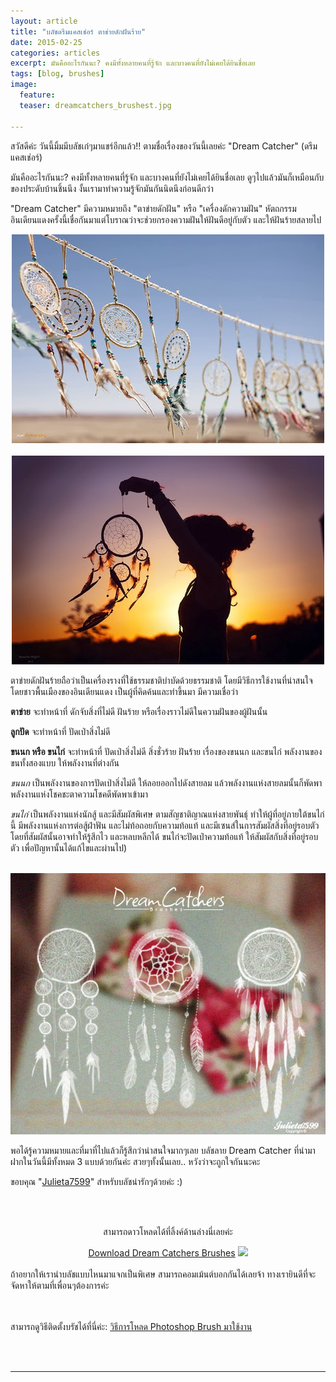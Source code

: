 ```yaml
---
layout: article
title: "บลัชดรีมแคสเช่อร์ ตาข่ายดักฝันร้าย"
date: 2015-02-25
categories: articles
excerpt: มันคืออะไรกันนะ? คงมีทั้งหลายคนที่รู้จัก และบางคนที่ยังไม่เคยได้ยินชื่อเลย 
tags: [blog, brushes]
image:
  feature: 
  teaser: dreamcatchers_brushest.jpg

---
```


สวัสดีค่ะ วันนี้มิ้มมีบลัชเก๋ๆมาแชร์อีกแล้ว!! ตามชื่อเรื่องของวันนี้เลยค่ะ "Dream Catcher" (ดรีมแคสเช่อร์) 

มันคืออะไรกันนะ? คงมีทั้งหลายคนที่รู้จัก และบางคนที่ยังไม่เคยได้ยินชื่อเลย ดูๆไปแล้วมันก็เหมือนกับของประดับบ้านชิ้นนึง งั้นเรามาทำความรู้จักมันกันนิดนึงก่อนดีกว่า

"Dream Catcher" มีความหมายถึง "ตาข่ายดักฝัน" หรือ "เครื่องดักความฝัน" หัตถกรรมอินเดียนแดงครั้งนี้เชื่อกันมาแต่โบราณว่าจะช่วยกรองความฝันให้ฝันดีอยู่กับตัว และให้ฝันร้ายสลายไป 

<center><a href="http://julieta7599.deviantart.com/art/Dreamcatchers-Brushes-388507812" target="_blank"><img src="https://github.com/elapaint/elapaint.github.io/blob/master/images/dreamcatcher2.jpg?raw=true"></a></center>
<br>
<center><a href="http://julieta7599.deviantart.com/art/Dreamcatchers-Brushes-388507812" target="_blank"><img src="https://github.com/elapaint/elapaint.github.io/blob/master/images/dreamcatcher1.jpg?raw=true"></a></center>


ตาข่ายดักฝันร้ายถือว่าเป็นเครื่องรางที่ใช้ธรรมชาติบำบัดด้วยธรรมชาติ โดยมีวิธีการใช้งานที่น่าสนใจ โดยชาวพื้นเมืองของอินเดียนแดง เป็นผู้ที่คิดค้นและทำขึ้นมา มีความเชื่อว่า

**ตาข่าย** จะทำหน้าที่ ดักจับสิ่งที่ไม่ดี ฝันร้าย หรือเรื่องราวไม่ดีในความฝันของผู้ฝันนั้น 

**ลูกปัด** จะทำหน้าที่ ปัดเป่าสิ่งไม่ดี

**ขนนก หรือ ขนไก่** จะทำหน้าที่ ปัดเป่าสิ่งไม่ดี สิ่งชั่วร้าย ฝันร้าย เรื่องของขนนก และขนไก่ พลังงานของขนทั้งสองแบบ ให้พลังงานที่ต่างกัน 

*ขนนก* เป็นพลังงานของการปัดเป่าสิ่งไม่ดี ให้ลอยออกไปดังสายลม แล้วพลังงานแห่งสายลมนั้นก็พัดพาพลังงานแห่งโชคชะตาความโชคดีพัดพาเข้ามา 

*ขนไก่* เป็นพลังงานแห่งนักสู้ และมีสัมผัสพิเศษ ตามสัญชาติญาณแห่งสายพันธุ์ ทำให้ผู้ที่อยู่ภายใต้ขนไก่นี้ มีพลังงานแห่งการต่อสู้ฝ่าฟัน และไม่ท้อถอยกับความท้อแท้ และมีเซนส์ในการสัมผัสสิ่งที่อยู่รอบตัว โดยที่สัมผัสนั้นอาจทำให้รู้สึกไว และหลบหลีกได้ ขนไก่จะปัดเป่าความท้อแท้ ให้สัมผัสกับสิ่งที่อยู่รอบตัว เพื่อปัญหานั้นได้แก้ไขและผ่านไป)

<br>
<center><a href="http://julieta7599.deviantart.com/art/Dreamcatchers-Brushes-388507812" target="_blank"><img src="https://github.com/elapaint/elapaint.github.io/blob/master/images/dreamcatchers_brushes.png?raw=true"></a></center>

พอได้รู้ความหมายและที่มาที่ไปแล้วก็รู้สึกว่าน่าสนใจมากๆเลย บลัชลาย Dream Catcher ที่นำมาฝากในวันนี้มีทั้งหมด 3 แบบด้วยกันค่ะ สวยๆทั้งนั้นเลย.. หวังว่าจะถูกใจกันนะคะ

ขอบคุณ "<a href="http://julieta7599.deviantart.com/art/Dreamcatchers-Brushes-388507812" target="_blank">Julieta7599</a>" สำหรับบลัชน่ารักๆด้วยค่ะ :)



<br><br><center>
สามารถดาวโหลดได้ที่ลิ้งค์ด้านล่างนี่เลยค่ะ </center>


<center><a href="http://www.4shared.com/zip/MgHXr-Qtba/dreamcatchers_brushes_by_julie.html" target="_blank">Download Dream Catchers Brushes</a> <img src="http://i736.photobucket.com/albums/xx9/Cutieberries/My%20Blog/Mini%20icon/e3d8da886eb4e74eb40d600e79fcaab4.gif"></center>


<br>
ถ้าอยากให้เรานำบลัชแบบไหนมาแจกเป็นพิเศษ สามารถคอมเม้นต์บอกกันได้เลยจ้า ทางเรายินดีที่จะจัดหาให้ตามที่เพื่อนๆต้องการค่ะ

<br><br>
สามารถดูวิธีติดตั้งบรัชได้ที่นี่ค่ะ: <a href="http://elapaint.github.io//articles/how-to-install-brush/" target="_blank">วิธีการโหลด Photoshop Brush มาใช้งาน</a>



<br><br>

----------


<div id="fb-root"></div>
<script>(function(d, s, id) {
  var js, fjs = d.getElementsByTagName(s)[0];
  if (d.getElementById(id)) return;
  js = d.createElement(s); js.id = id;
  js.src = "//connect.facebook.net/en_US/sdk.js#xfbml=1&version=v2.0";
  fjs.parentNode.insertBefore(js, fjs);
}(document, 'script', 'facebook-jssdk'));</script>

<div class="fb-comments" data-href="http://www.elapaint.com//articles/dreamcatchers-brushes/" data-numposts="5" data-colorscheme="light"></div>

<div class="fb-like" data-href="http://www.elapaint.com//articles/dreamcatchers-brushes/" data-layout="standard" data-action="like" data-show-faces="true" data-share="False"></div>